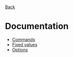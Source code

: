 <link rel="stylesheet" href="../.info/style.css">

[Back](../README.md)

# Documentation
- [Commands](commands.md)
- [Fixed values](fixed_values.md)
- [Options](options.md)